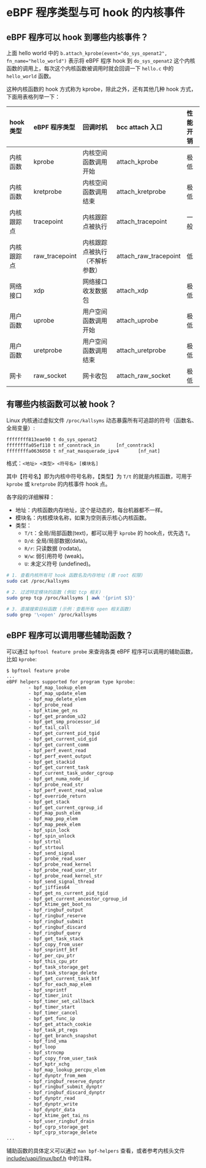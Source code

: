 # eBPF 程序类型与可 hook 的内核事件


## eBPF 程序可以 hook 到哪些内核事件？

上面 hello world 中的 `b.attach_kprobe(event="do_sys_openat2", fn_name="hello_world")` 表示将 eBPF 程序 hook 到 `do_sys_openat2` 这个内核函数的调用上，每次这个内核函数被调用时就会回调一下 `hello.c` 中的 `hello_world` 函数。

这种内核函数的 hook 方式称为 kprobe，除此之外，还有其他几种 hook 方式，下面用表格列举一下：

| hook 类型  | eBPF 程序类型  | 回调时机                       | bcc attach 入口       | 性能开销 |
| :--------- | :------------- | :----------------------------- | :-------------------- | :------- |
| 内核函数   | kprobe         | 内核空间函数调用开始           | attach_kprobe         | 极低     |
| 内核函数   | kretprobe      | 内核空间函数调用结束           | attach_kretprobe      | 极低     |
| 内核跟踪点 | tracepoint     | 内核跟踪点被执行               | attach_tracepoint     | 一般     |
| 内核跟踪点 | raw_tracepoint | 内核跟踪点被执行（不解析参数） | attach_raw_tracepoint | 低       |
| 网络接口   | xdp            | 网络接口收发数据包             | attach_xdp            | 极低     |
| 用户函数   | uprobe         | 用户空间函数调用开始           | attach_uprobe         | 极低     |
| 用户函数   | uretprobe      | 用户空间函数调用结束           | attach_uretprobe      | 极低     |
| 网卡       | raw_socket     | 网卡收包                       | attach_raw_socket     | 极低     |


## 有哪些内核函数可以被 hook？

Linux 内核通过虚拟文件 `/proc/kallsyms` 动态暴露所有可追踪的符号（函数名、全局变量）:

```txt
ffffffff813eae90 t do_sys_openat2
ffffffffa05ef110 t nf_conntrack_in      [nf_conntrack]
ffffffffa0636050 t nf_nat_masquerade_ipv4       [nf_nat]
```

格式：`<地址> <类型> <符号名> [模块名]`

其中【符号名】即为内核中符号名称，【类型】为 `T/t` 的就是内核函数，可用于 `kprobe` 或 `kretprobe` 的内核事件 hook 点。

各字段的详细解释：
- 地址：内核函数内存地址，这个是动态的，每台机器都不一样。
- 模块名：内核模块名称，如果为空则表示核心内核函数。
- 类型：
  - `T/t`：全局/局部函数(text)，都可以用于 `kprobe` 的 hook点，优先选 `T`。
  - `D/d`: 全局/局部数据(data)。
  - `R/r`: 只读数据 (rodata)。
  - `W/w`: 弱引用符号 (weak)。
  - `U`: 未定义符号 (undefined)。

```bash
# 1. 查看内核所有可 hook 函数名及内存地址 (需 root 权限)
sudo cat /proc/kallsyms

# 2. 过滤特定模块的函数 (例如 tcp 相关)
sudo grep tcp /proc/kallsyms | awk '{print $3}'

# 3. 直接搜索目标函数 (示例：查看所有 open 相关函数)
sudo grep '\<open' /proc/kallsyms
```

## eBPF 程序可以调用哪些辅助函数？

可以通过 `bpftool feature probe` 来查询各类 eBPF 程序可以调用的辅助函数，比如 `kprobe`:

```bash
$ bpftool feature probe
...
eBPF helpers supported for program type kprobe:
        - bpf_map_lookup_elem
        - bpf_map_update_elem
        - bpf_map_delete_elem
        - bpf_probe_read
        - bpf_ktime_get_ns
        - bpf_get_prandom_u32
        - bpf_get_smp_processor_id
        - bpf_tail_call
        - bpf_get_current_pid_tgid
        - bpf_get_current_uid_gid
        - bpf_get_current_comm
        - bpf_perf_event_read
        - bpf_perf_event_output
        - bpf_get_stackid
        - bpf_get_current_task
        - bpf_current_task_under_cgroup
        - bpf_get_numa_node_id
        - bpf_probe_read_str
        - bpf_perf_event_read_value
        - bpf_override_return
        - bpf_get_stack
        - bpf_get_current_cgroup_id
        - bpf_map_push_elem
        - bpf_map_pop_elem
        - bpf_map_peek_elem
        - bpf_spin_lock
        - bpf_spin_unlock
        - bpf_strtol
        - bpf_strtoul
        - bpf_send_signal
        - bpf_probe_read_user
        - bpf_probe_read_kernel
        - bpf_probe_read_user_str
        - bpf_probe_read_kernel_str
        - bpf_send_signal_thread
        - bpf_jiffies64
        - bpf_get_ns_current_pid_tgid
        - bpf_get_current_ancestor_cgroup_id
        - bpf_ktime_get_boot_ns
        - bpf_ringbuf_output
        - bpf_ringbuf_reserve
        - bpf_ringbuf_submit
        - bpf_ringbuf_discard
        - bpf_ringbuf_query
        - bpf_get_task_stack
        - bpf_copy_from_user
        - bpf_snprintf_btf
        - bpf_per_cpu_ptr
        - bpf_this_cpu_ptr
        - bpf_task_storage_get
        - bpf_task_storage_delete
        - bpf_get_current_task_btf
        - bpf_for_each_map_elem
        - bpf_snprintf
        - bpf_timer_init
        - bpf_timer_set_callback
        - bpf_timer_start
        - bpf_timer_cancel
        - bpf_get_func_ip
        - bpf_get_attach_cookie
        - bpf_task_pt_regs
        - bpf_get_branch_snapshot
        - bpf_find_vma
        - bpf_loop
        - bpf_strncmp
        - bpf_copy_from_user_task
        - bpf_kptr_xchg
        - bpf_map_lookup_percpu_elem
        - bpf_dynptr_from_mem
        - bpf_ringbuf_reserve_dynptr
        - bpf_ringbuf_submit_dynptr
        - bpf_ringbuf_discard_dynptr
        - bpf_dynptr_read
        - bpf_dynptr_write
        - bpf_dynptr_data
        - bpf_ktime_get_tai_ns
        - bpf_user_ringbuf_drain
        - bpf_cgrp_storage_get
        - bpf_cgrp_storage_delete
...
```

辅助函数的具体定义可以通过 `man bpf-helpers` 查看，或者参考内核头文件 [include/uapi/linux/bpf.h](https://github.com/torvalds/linux/blob/v6.15/include/uapi/linux/bpf.h#L1847) 中的注释。
